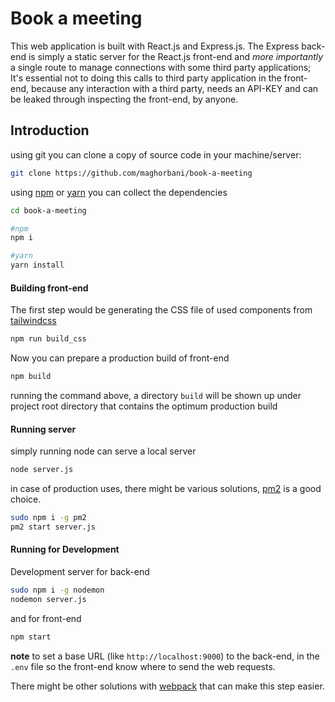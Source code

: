 # Book a meeting

This web application is built with React.js and Express.js. The Express back-end is simply a static server for the React.js front-end and *more importantly* a single route to manage connections with some third party applications; It's essential not to doing this calls to third party application in the front-end, because any interaction with a third party, needs an API-KEY and can be leaked through  inspecting the front-end, by anyone.

## Introduction

using git you can clone a copy of source code in your machine/server:

```bash
git clone https://github.com/maghorbani/book-a-meeting
```

using [npm](https://github.com/npm/npm) or [yarn](https://github.com/yarnpkg/yarn) you can collect the dependencies 

```bash
cd book-a-meeting

#npm
npm i

#yarn
yarn install
```

  #### Building front-end

The first step would be generating the CSS file of used components from [tailwindcss](https://github.com/tailwindlabs/tailwindcss) 

```bash
npm run build_css
```

Now you can prepare a production build of front-end

```bash
npm build
```

running the command above, a directory `build` will be shown up under project root directory that contains the optimum production build

#### Running server

simply running node can serve a local server

```bash
node server.js
```

in case of production uses, there might be various solutions, [pm2](https://github.com/Unitech/pm2) is a good choice.

```bash
sudo npm i -g pm2
pm2 start server.js
```

#### Running for Development

Development server for back-end

```bash
sudo npm i -g nodemon
nodemon server.js
```

and for front-end

```bash
npm start
```

**note** to set a base URL  (like `http://localhost:9000`) to the back-end, in the `.env` file so the front-end know where to send the web requests.

There might be other solutions with [webpack](https://github.com/webpack/webpack) that can make this step easier.


